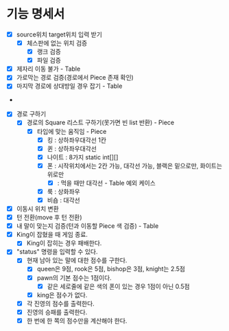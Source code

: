 # 기능 명세서

- [x] source위치 target위치 입력 받기
    - [x] 체스판에 없는 위치 검증
        - [x] 랭크 검증
        - [x] 파일 검증
- [x] 제자리 이동 불가 - Table
- [x] 가로막는 경로 검증(경로에서 Piece 존재 확인)
- [x] 마지막 경로에 상대방일 경우 잡기 - Table
-
- [x] 경로 구하기
    - [x] 경로의 Square 리스트 구하기(못가면 빈 list 반환) - Piece
        - [x] 타입에 맞는 움직임 - Piece
            - [x] 킹 : 상하좌우대각선 1칸
            - [x] 퀸 : 상하좌우대각선
            - [x] 나이트 : 8가지 static int[][]
            - [x] 폰 : 시작위치에서는 2칸 가능, 대각선 가능, 블랙은 밑으로만, 화이트는 위로만
                - [x] : 먹을 때만 대각선 - Table 예외 케이스
            - [x] 룩 : 상화좌우
            - [x] 비숍 : 대각선
- [x] 이동시 위치 변환
- [x] 턴 전환(move 후 턴 전환)
- [x] 내 말이 맞는지 검증(턴과 이동할 Piece 색 검증) - Table
- [x] King이 잡혔을 때 게임 종료.
    - [x] King이 잡히는 경우 패배한다.
- [x] "status" 명령을 입력할 수 있다.
    - [x] 현재 남아 있는 말에 대한 점수를 구한다.
        - [x] queen은 9점, rook은 5점, bishop은 3점, knight는 2.5점
        - [x] pawn의 기본 점수는 1점이다.
            - [x] 같은 세로줄에 같은 색의 폰이 있는 경우 1점이 아닌 0.5점
        - [x] king은 점수가 없다.
    - [x] 각 진영의 점수를 출력한다.
    - [x] 진영의 승패를 출력한다.
    - [x] 한 번에 한 쪽의 점수만을 계산해야 한다.
